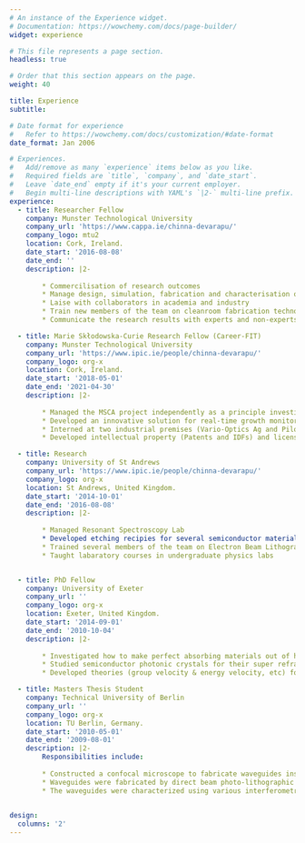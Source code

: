 ```yaml
---
# An instance of the Experience widget.
# Documentation: https://wowchemy.com/docs/page-builder/
widget: experience

# This file represents a page section.
headless: true

# Order that this section appears on the page.
weight: 40

title: Experience
subtitle:

# Date format for experience
#   Refer to https://wowchemy.com/docs/customization/#date-format
date_format: Jan 2006

# Experiences.
#   Add/remove as many `experience` items below as you like.
#   Required fields are `title`, `company`, and `date_start`.
#   Leave `date_end` empty if it's your current employer.
#   Begin multi-line descriptions with YAML's `|2-` multi-line prefix.
experience:
  - title: Researcher Fellow
    company: Munster Technological University 
    company_url: 'https://www.cappa.ie/chinna-devarapu/'
    company_logo: mtu2
    location: Cork, Ireland.
    date_start: '2016-08-08'
    date_end: ''
    description: |2-
        
        * Commercilisation of research outcomes
        * Manage design, simulation, fabrication and characterisation of photonic devices
        * Laise with collaborators in academia and industry
        * Train new members of the team on cleanroom fabrication technologies
        * Communicate the research results with experts and non-experts 

  - title: Marie Skłodowska-Curie Research Fellow (Career-FIT)
    company: Munster Technological University 
    company_url: 'https://www.ipic.ie/people/chinna-devarapu/'
    company_logo: org-x
    location: Cork, Ireland.
    date_start: '2018-05-01'
    date_end: '2021-04-30'
    description: |2-
        
        * Managed the MSCA project independently as a principle investigator
        * Developed an innovative solution for real-time growth monitoring of bacterial solutions 
        * Interned at two industrial premises (Vario-Optics Ag and Pilot Photonics)
        * Developed intellectual property (Patents and IDFs) and licensed to industrial partners

  - title: Research 
    company: University of St Andrews 
    company_url: 'https://www.ipic.ie/people/chinna-devarapu/'
    company_logo: org-x
    location: St Andrews, United Kingdom.
    date_start: '2014-10-01'
    date_end: '2016-08-08'
    description: |2-
        
        * Managed Resonant Spectroscopy Lab
        * Developed etching recipies for several semiconductor materials (ex: SiC, a:Si)
        * Trained several members of the team on Electron Beam Lithography, Etching, SEM, etc
        * Taught labaratory courses in undergraduate physics labs


  - title: PhD Fellow
    company: University of Exeter
    company_url: ''
    company_logo: org-x
    location: Exeter, United Kingdom.
    date_start: '2014-09-01'
    date_end: '2010-10-04'
    description: |2-
        
        * Investigated how to make perfect absorbing materials out of highly reflecting materials
        * Studied semiconductor photonic crystals for their super refracting properties
        * Developed theories (group velocity & energy velocity, etc) for lossy photonic crystals 

  - title: Masters Thesis Student
    company: Technical University of Berlin
    company_url: ''
    company_logo: org-x
    location: TU Berlin, Germany.
    date_start: '2010-05-01'
    date_end: '2009-08-01'
    description: |2-
        Responsibilities include:
        
        * Constructed a confocal microscope to fabricate waveguides inside a photo polymer
        * Waveguides were fabricated by direct beam photo-lithographic technique
        * The waveguides were characterized using various interferometric methods

      
design:
  columns: '2'
---
```

